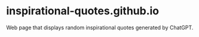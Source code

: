 # inspirational-quotes.github.io
Web page that displays random inspirational quotes generated by ChatGPT.
